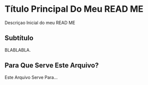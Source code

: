 # Título Principal Do Meu READ ME

Descriçao Inicial do meu READ ME

## Subtítulo

BLABLABLA.

## Para Que Serve Este Arquivo?

Este Arquivo Serve Para...
